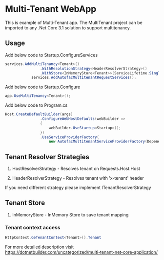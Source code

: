 # Multi-Tenant WebApp

This is example of Multi-Tenant app.
The MultiTenant project can be imported to any .Net Core 3.1 solution to support multitenancy.

## Usage

Add below code to Startup.ConfigureServices

```csharp
services.AddMultiTenancy<Tenant>()
                .WithResolutionStrategy<HeaderResolverStrategy>()
                .WithStore<InMemoryStore<Tenant>>(ServiceLifetime.Singleton);
            services.AddAutofacMultitenantRequestServices();
```

Add below code to Startup.Configure

```csharp
app.UseMultiTenancy<Tenant>();
```

Add below code to Program.cs

```csharp
Host.CreateDefaultBuilder(args)
                .ConfigureWebHostDefaults(webBuilder =>
                {
                    webBuilder.UseStartup<Startup>();
                })
                .UseServiceProviderFactory(
                    new AutofacMultitenantServiceProviderFactory(DependencyResolver.RegisterServices));
```

## Tenant Resolver Strategies

1. HostResolverStrategy - Resolves tenant on Requests.Host.Host

2. HeaderResolverStrategy - Resolves tenant with 'x-tenant' header

If you need different strategy please implement ITenantResolverStrategy

## Tenant Store

1. InMemoryStore - InMemory Store to save tenant mapping

### Tenant context access

```csharp
HttpContext.GeTenantContext<Tenant>().Tenant
```

For more detailed description visit <https://dotnetbuilder.com/uncategorized/multi-tenant-net-core-application/>

